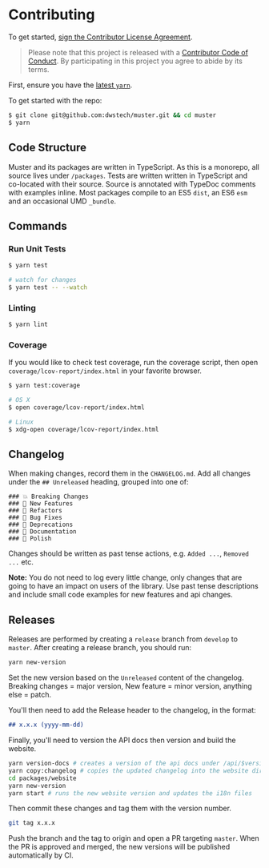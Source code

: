 # Contributing

To get started, <a href="https://www.clahub.com/agreements/dwstech/muster">sign the Contributor License Agreement</a>.

> Please note that this project is released with a [Contributor Code of Conduct](./CODE_OF_CONDUCT.md).
> By participating in this project you agree to abide by its terms.

First, ensure you have the [latest `yarn`](https://yarnpkg.com/).

To get started with the repo:

```sh
$ git clone git@github.com:dwstech/muster.git && cd muster
$ yarn
```

## Code Structure

Muster and its packages are written in TypeScript. As this is a monorepo, all source lives under `/packages`. Tests are written written in TypeScript and co-located with their source. Source is annotated with TypeDoc comments with examples inline. Most packages compile to an ES5 `dist`, an ES6 `esm` and an occasional UMD `_bundle`.

## Commands

### Run Unit Tests

```sh
$ yarn test

# watch for changes
$ yarn test -- --watch
```

### Linting

```sh
$ yarn lint
```

### Coverage

If you would like to check test coverage, run the coverage script, then open
`coverage/lcov-report/index.html` in your favorite browser.

```sh
$ yarn test:coverage

# OS X
$ open coverage/lcov-report/index.html

# Linux
$ xdg-open coverage/lcov-report/index.html
```

## Changelog

When making changes, record them in the `CHANGELOG.md`. Add all changes under the `## Unreleased` heading, grouped into one of:

```
### 💥 Breaking Changes
### 🚀 New Features
### 🔧 Refactors
### 🐛 Bug Fixes
### 🚨 Deprecations
### 📝 Documentation
### 💅 Polish
```

Changes should be written as past tense actions, e.g. `Added ...`, `Removed ...` etc.

**Note:** You do not need to log every little change, only changes that are going to have an impact on users of the library. Use past tense descriptions and include small code examples for new features and api changes.

## Releases

Releases are performed by creating a `release` branch from `develop` to `master`. After creating a release branch, you should run:

```bash
yarn new-version
```
Set the new version based on the `Unreleased` content of the changelog. Breaking changes = major version, New feature = minor version, anything else = patch.

You'll then need to add the Release header to the changelog, in the format:

```markdown
## x.x.x (yyyy-mm-dd)
```

Finally, you'll need to version the API docs then version and build the website.

```bash
yarn version-docs # creates a version of the api docs under /api/$version
yarn copy:changelog # copies the updated changelog into the website dir
cd packages/website
yarn new-version
yarn start # runs the new website version and updates the i18n files
```

Then commit these changes and tag them with the version number.

```bash
git tag x.x.x
```

Push the branch and the tag to origin and open a PR targeting `master`. When the PR is approved and merged, the new versions will be published automatically by CI.
